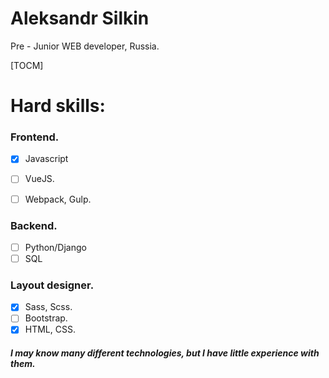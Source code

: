 #  Aleksandr Silkin  
Pre - Junior WEB developer, Russia.

[TOCM]

# Hard skills: 

### Frontend. 

- [x] Javascript
- [ ] VueJS.

- [ ] Webpack, Gulp.

### Backend.

- [ ] Python/Django
- [ ] SQL

### Layout designer.

- [x] Sass, Scss.
- [ ] Bootstrap.
- [x] HTML, CSS.

##### I may know many different technologies, but I have little experience with them.
